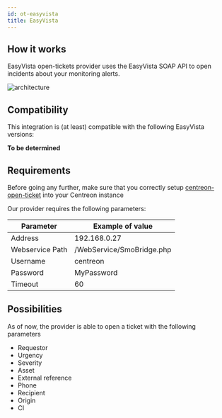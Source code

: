 ```yaml
---
id: ot-easyvista
title: EasyVista
---
```


## How it works

EasyVista open-tickets provider uses the EasyVista SOAP API to open incidents
about your monitoring alerts.

![architecture](../../assets/integrations/open-tickets/ot-easyvista-architecture.png)

## Compatibility

This integration is (at least) compatible with the following EasyVista
versions:

**To be determined**

## Requirements

Before going any further, make sure that you correctly setup
[centreon-open-ticket](/docs/21.10/alerts-notifications/ticketing/)
into your Centreon instance

Our provider requires the following parameters:

| Parameter       | Example of value          |
| --------------- | ------------------------- |
| Address         | 192.168.0.27              |
| Webservice Path | /WebService/SmoBridge.php |
| Username        | centreon                  |
| Password        | MyPassword                |
| Timeout         | 60                        |

## Possibilities

As of now, the provider is able to open a ticket with the following parameters

  - Requestor
  - Urgency
  - Severity
  - Asset
  - External reference
  - Phone
  - Recipient
  - Origin
  - CI
